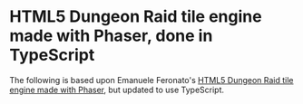 # HTML5 Dungeon Raid tile engine made with Phaser, done in TypeScript

The following is based upon Emanuele Feronato's [HTML5 Dungeon Raid tile engine made with Phaser](http://www.emanueleferonato.com/tag/dungeon-raid/), but updated to use TypeScript.
